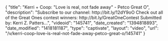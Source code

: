 {
    "title": "Kerri + Coop:  \"Love is real, not fade away\" - Petco Great O",
    "description": "Subscribe to our channel: http:\/\/bit.ly\/12dY9oO Check out all of the Great Ones contest winners: http:\/\/bit.ly\/GreatOneContest Submitted by: Kerri Z. Patters...",
    "videoid": "145741",
    "date_created": "1394818893",
    "date_modified": "1418181187",
    "type": "captivate",
    "layout": "video",
    "url": "\/v\/kerri-coop-love-is-real-not-fade-away-petco-great-o\/145741"
}